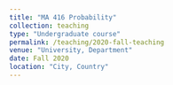 ```yaml
---
title: "MA 416 Probability"
collection: teaching
type: "Undergraduate course"
permalink: /teaching/2020-fall-teaching
venue: "University, Department"
date: Fall 2020
location: "City, Country"
---
```

